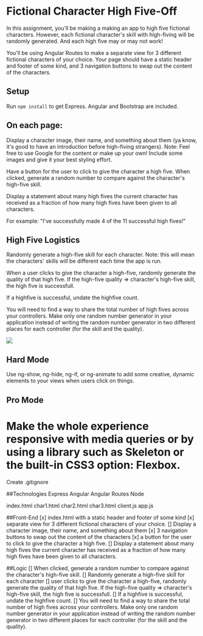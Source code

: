 # Fictional Character High Five-Off

In this assignment, you'll be making a making an app to high five fictional characters. However, each fictional character's skill with high-fiving will be randomly generated. And each high five may or may not work!

You'll be using Angular Routes to make a separate view for 3 different fictional characters of your choice. Your page should have a static header and footer of some kind, and 3 navigation buttons to swap out the content of the characters.

## Setup

Run `npm install` to get Express. Angular and Bootstrap are included.

## On each page:
Display a character image, their name, and something about them (ya know, it's good to have an introduction before high-fiving strangers).
Note: Feel free to use Google for the content or make up your own! Include some images and give it your best styling effort.

Have a button for the user to click to give the character a high five. When clicked, generate a random number to compare against the character's high-five skill.

Display a statement about many high fives the current character has received as a fraction of how many high fives have been given to all characters.

For example: "I've successfully made 4 of the 11 successful high fives!"

## High Five Logistics
Randomly generate a high-five skill for each character. Note: this will mean the characters' skills will be different each time the app is run.

When a user clicks to give the character a high-five, randomly generate the quality of that high five.  If the high-five quality => character's high-five skill, the high five is successfull.

If a highfive is successful, undate the highfive count.

You will need to find a way to share the total number of high fives across your controllers.
Make only one random number generator in your application instead of writing the random number generator in two different places for each controller (for the skill and the quality).

![](http://i.giphy.com/TEFplLVRDMWBi.gif)

## Hard Mode
Use ng-show, ng-hide, ng-if, or ng-animate to add some creative, dynamic elements to your views when users click on things.

## Pro Mode
Make the whole experience responsive with media queries or by using a library such as Skeleton or the built-in CSS3 option: Flexbox.
=====================================================================================================================
Create .gitignore

##Technologies
Express
Angular
Angular Routes
Node

index.html
char1.html
char2.html
char3.html
client.js
app.js

##Front-End
[x] index.html with a static header and footer of some kind
[x] separate view for 3 different fictional characters of your choice.
  [] Display a character image, their name, and something about them
[x] 3 navigation buttons to swap out the content of the characters
[x] a button for the user to click to give the character a high five.
[] Display a statement about many high fives the current character has received as a fraction of how many high fives have been given to all characters.

##Logic
[] When clicked, generate a random number to compare against the character's high-five skill.
[] Randomly generate a high-five skill for each character
[] user clicks to give the character a high-five, randomly generate the quality of that high five.  If the high-five quality => character's high-five skill, the high five is successfull.
[] If a highfive is successful, undate the highfive count.
[] You will need to find a way to share the total number of high fives across your controllers.
Make only one random number generator in your application instead of writing the random number generator in two different places for each controller (for the skill and the quality).

